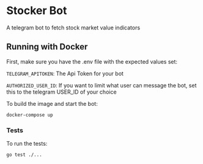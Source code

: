 # Stocker Bot

A telegram bot to fetch stock market value indicators

## Running with Docker

First, make sure you have the .env file with the expected values set:

`TELEGRAM_APITOKEN`: The Api Token for your bot

`AUTHORIZED_USER_ID`: If you want to limit what user can message the bot, set this to the telegram USER_ID of your choice

To build the image and start the bot:

```docker-compose up```

### Tests

To run the tests:

```go test ./...```
